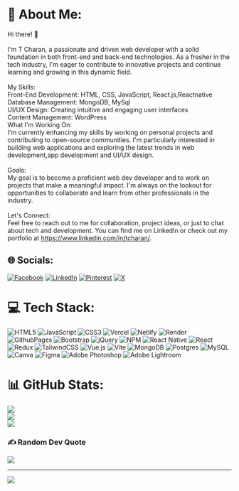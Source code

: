 # 💫 About Me:
Hi there! 👋<br><br>I'm T Charan, a passionate and driven web developer with a solid foundation in both front-end and back-end technologies. As a fresher in the tech industry, I'm eager to contribute to innovative projects and continue learning and growing in this dynamic field.<br><br>My Skills:<br>Front-End Development: HTML, CSS, JavaScript, React.js,Reactnative<br>Database Management: MongoDB, MySql<br>UI/UX Design: Creating intuitive and engaging user interfaces <br>Content Management: WordPress<br>What I'm Working On:<br>I'm currently enhancing my skills by working on personal projects and contributing to open-source communities. I'm particularly interested in building  web applications and exploring the latest trends in web development,app development and UI/UX design.<br><br>Goals:<br>My goal is to become a proficient web dev developer and to work on projects that make a meaningful impact. I'm always on the lookout for opportunities to collaborate and learn from other professionals in the industry.<br><br>Let's Connect:<br>Feel free to reach out to me for collaboration, project ideas, or just to chat about tech and development. You can find me on LinkedIn or check out my portfolio at https://www.linkedin.com/in/tcharan/.


## 🌐 Socials:
[![Facebook](https://img.shields.io/badge/Facebook-%231877F2.svg?logo=Facebook&logoColor=white)](https://facebook.com/charan) [![LinkedIn](https://img.shields.io/badge/LinkedIn-%230077B5.svg?logo=linkedin&logoColor=white)](https://linkedin.com/in/tcharan) [![Pinterest](https://img.shields.io/badge/Pinterest-%23E60023.svg?logo=Pinterest&logoColor=white)](https://pinterest.com/charant45) [![X](https://img.shields.io/badge/X-black.svg?logo=X&logoColor=white)](https://x.com/_charan_bio_) 

# 💻 Tech Stack:
![HTML5](https://img.shields.io/badge/html5-%23E34F26.svg?style=for-the-badge&logo=html5&logoColor=white) ![JavaScript](https://img.shields.io/badge/javascript-%23323330.svg?style=for-the-badge&logo=javascript&logoColor=%23F7DF1E)  ![CSS3](https://img.shields.io/badge/css3-%231572B6.svg?style=for-the-badge&logo=css3&logoColor=white)  ![Vercel](https://img.shields.io/badge/vercel-%23000000.svg?style=for-the-badge&logo=vercel&logoColor=white) ![Netlify](https://img.shields.io/badge/netlify-%23000000.svg?style=for-the-badge&logo=netlify&logoColor=#00C7B7) ![Render](https://img.shields.io/badge/Render-%46E3B7.svg?style=for-the-badge&logo=render&logoColor=white) ![GithubPages](https://img.shields.io/badge/github%20pages-121013?style=for-the-badge&logo=github&logoColor=white)  ![Bootstrap](https://img.shields.io/badge/bootstrap-%238511FA.svg?style=for-the-badge&logo=bootstrap&logoColor=white) ![jQuery](https://img.shields.io/badge/jquery-%230769AD.svg?style=for-the-badge&logo=jquery&logoColor=white)  ![NPM](https://img.shields.io/badge/NPM-%23CB3837.svg?style=for-the-badge&logo=npm&logoColor=white) ![React Native](https://img.shields.io/badge/react_native-%2320232a.svg?style=for-the-badge&logo=react&logoColor=%2361DAFB) ![React](https://img.shields.io/badge/react-%2320232a.svg?style=for-the-badge&logo=react&logoColor=%2361DAFB) ![Redux](https://img.shields.io/badge/redux-%23593d88.svg?style=for-the-badge&logo=redux&logoColor=white)  ![TailwindCSS](https://img.shields.io/badge/tailwindcss-%2338B2AC.svg?style=for-the-badge&logo=tailwind-css&logoColor=white) ![Vue.js](https://img.shields.io/badge/vue.js-%2335495e.svg?style=for-the-badge&logo=vuedotjs&logoColor=%234FC08D) ![Vite](https://img.shields.io/badge/vite-%23646CFF.svg?style=for-the-badge&logo=vite&logoColor=white) ![MongoDB](https://img.shields.io/badge/MongoDB-%234ea94b.svg?style=for-the-badge&logo=mongodb&logoColor=white) ![Postgres](https://img.shields.io/badge/postgres-%23316192.svg?style=for-the-badge&logo=postgresql&logoColor=white) ![MySQL](https://img.shields.io/badge/mysql-4479A1.svg?style=for-the-badge&logo=mysql&logoColor=white) ![Canva](https://img.shields.io/badge/Canva-%2300C4CC.svg?style=for-the-badge&logo=Canva&logoColor=white) ![Figma](https://img.shields.io/badge/figma-%23F24E1E.svg?style=for-the-badge&logo=figma&logoColor=white) ![Adobe Photoshop](https://img.shields.io/badge/adobe%20photoshop-%2331A8FF.svg?style=for-the-badge&logo=adobe%20photoshop&logoColor=white) ![Adobe Lightroom](https://img.shields.io/badge/Adobe%20Lightroom-31A8FF.svg?style=for-the-badge&logo=Adobe%20Lightroom&logoColor=white)
# 📊 GitHub Stats:
![](https://github-readme-stats.vercel.app/api?username=charant45&theme=dark&hide_border=false&include_all_commits=false&count_private=false)<br/>
![](https://github-readme-streak-stats.herokuapp.com/?user=charant45&theme=dark&hide_border=false)<br/>
![](https://github-readme-stats.vercel.app/api/top-langs/?username=charant45&theme=dark&hide_border=false&include_all_commits=false&count_private=false&layout=compact)

### ✍️ Random Dev Quote
![](https://quotes-github-readme.vercel.app/api?type=horizontal&theme=radical)

---
[![](https://visitcount.itsvg.in/api?id=charant45&icon=4&color=0)](https://visitcount.itsvg.in)

<!-- Proudly created with GPRM ( https://gprm.itsvg.in ) -->
